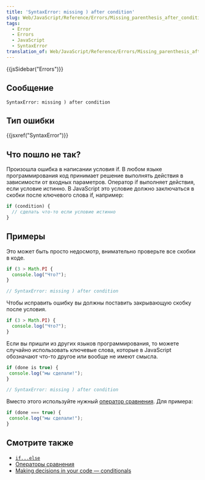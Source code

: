```yaml
---
title: 'SyntaxError: missing ) after condition'
slug: Web/JavaScript/Reference/Errors/Missing_parenthesis_after_condition
tags:
  - Error
  - Errors
  - JavaScript
  - SyntaxError
translation_of: Web/JavaScript/Reference/Errors/Missing_parenthesis_after_condition
---
```

{{jsSidebar("Errors")}}

## Сообщение

```
SyntaxError: missing ) after condition
```

## Тип ошибки

{{jsxref("SyntaxError")}}

## Что пошло не так?

Произошла ошибка в написании условия if. В любом языке программирования код принимает решение выполнять действия в зависимости от входных параметров. Оператор if выполняет действия, если условие истинно. В JavaScript это условие должно заключаться в скобки после ключевого слова if, например:

```js
if (condition) {
  // сделать что-то если условие истинно
}
```

## Примеры

Это может быть просто недосмотр, внимательно проверьте все скобки в коде.

```js example-bad
if (3 > Math.PI {
  console.log("Что?");
}

// SyntaxError: missing ) after condition
```

Чтобы исправить ошибку вы должны поставить закрывающую скобку после условия.

```js example-good
if (3 > Math.PI) {
  console.log("Что?");
}
```

Если вы пришли из других языков программирования, то можете случайно использовать ключевые слова, которые в JavaScript обозначают что-то другое или вообще не имеют смысла.

```js example-bad
if (done is true) {
 console.log("мы сделали!");
}

// SyntaxError: missing ) after condition
```

Вместо этого используйте нужный [оператор сравнения](/ru/docs/Web/JavaScript/Reference/Operators/Операторы_сравнения). Для примера:

```js example-good
if (done === true) {
 console.log("мы сделали!");
}
```

## Смотрите также

- [`if...else`](/ru/docs/Web/JavaScript/Reference/Statements/if...else)
- [Операторы сравнения](/ru/docs/Web/JavaScript/Reference/Operators/Операторы_сравнения)
- [Making decisions in your code — conditionals](/ru/docs/Learn/JavaScript/Building_blocks/conditionals)
